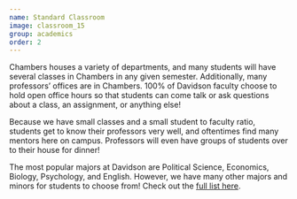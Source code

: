 ```yaml
---
name: Standard Classroom
image: classroom_15
group: academics
order: 2
---
```


Chambers houses a variety of departments, and many students will have several classes in Chambers in any given semester. 
Additionally, many professors’ offices are in Chambers. 100% of Davidson faculty choose to hold open office hours so that
students can come talk or ask questions about a class, an assignment, or anything else! 
 
Because we have small classes and a small student to faculty ratio, students get to know their professors very well, 
and oftentimes find many mentors here on campus. Professors will even have groups of students over to their house for dinner!

The most popular majors at Davidson are Political Science, Economics, Biology, Psychology, and English. However, we have
many other majors and minors for students to choose from! Check out the [full list here](https://www.davidson.edu/academics/majors-and-programs).

